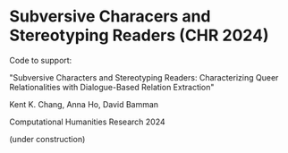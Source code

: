 # Subversive Characers and Stereotyping Readers (CHR 2024)

Code to support:

"Subversive Characters and Stereotyping Readers: Characterizing Queer Relationalities with Dialogue-Based Relation Extraction"

Kent K. Chang, Anna Ho, David Bamman

Computational Humanities Research 2024

(under construction)

